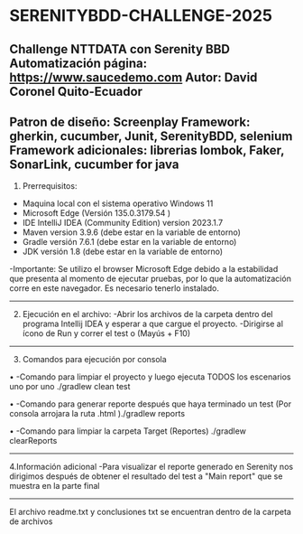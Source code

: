 # SERENITYBDD-CHALLENGE-2025
Challenge NTTDATA con Serenity BBD 
Automatización página: https://www.saucedemo.com Autor: David Coronel
Quito-Ecuador
--------------------------------------------------------------------
Patron de diseño: 
Screenplay
Framework: gherkin, cucumber, Junit, SerenityBDD, selenium
Framework adicionales: librerias lombok, Faker, SonarLink, cucumber for java
--------------------------------------------------------------------
1. Prerrequisitos:
-	Maquina local con el sistema operativo Windows 11
-	Microsoft Edge (Versión 135.0.3179.54 )
-	IDE IntelliJ IDEA (Community Edition) version 2023.1.7
-	Maven version 3.9.6 (debe estar en la variable de entorno)
-	Gradle versión 7.6.1 (debe estar en la variable de entorno)
- JDK versión 1.8  (debe estar en la variable de entorno)
  
-Importante: Se utilizo el browser Microsoft Edge debido a la estabilidad que presenta al momento de ejecutar pruebas, por lo que la automatización corre en este navegador. Es necesario tenerlo instalado.

--------------------------------------------------------------------

2. Ejecución en el archivo:
-Abrir los archivos de la carpeta dentro del programa Intellij IDEA y esperar a que cargue el proyecto.
-Dirigirse al ícono de Run y correr el test o (Mayús + F10)
--------------------------------------------------------------------
3. Comandos para ejecución por consola
   
•	-Comando para limpiar el proyecto y luego ejecuta TODOS los escenarios uno por uno ./gradlew clean test

•	-Comando para generar reporte después que haya terminado un test (Por consola arrojara la ruta .html )./gradlew reports

•	-Comando para limpiar la carpeta Target (Reportes) ./gradlew clearReports

--------------------------------------------------------------------
4.Información adicional	
-Para visualizar el reporte generado en Serenity nos dirigimos después de obtener el resultado del test a "Main report" que se muestra en la parte final 


---------------------------------------------------------------------------------------
El archivo readme.txt y conclusiones txt se encuentran dentro de la carpeta de archivos
